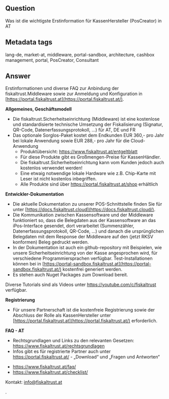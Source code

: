 ## Question

Was ist die wichtigste Erstinformation für KassenHersteller (PosCreator) in AT

## Metadata tags

lang-de, market-at, middleware, portal-sandbox, architecture, cashbox management, portal, PosCreator, Consultant

## Answer

Erstinformationen und diverse FAQ zur Anbindung der fiskaltrust.Middleware sowie zur Anmeldung und Konfiguration in [https://portal.fiskaltrust.at](https://portal.fiskaltrust.at/).

**Allgemeines, Geschäftsmodell**

- Die fiskaltrust.Sicherheitseinrichtung (Middleware) ist eine kostenlose und standardisierte technische Umsetzung der Fiskalisierung (Signatur, QR-Code, Datenerfassungsprotokoll, …) für AT, DE und FR
- Das optionale Sorglos-Paket kostet dem Endkunden EUR 360,- pro Jahr bei lokale Anwendung sowie EUR 288,- pro Jahr für die Cloud-Anwendung
  - Produktübersicht: https://www.fiskaltrust.at/entgeltblatt
  - Für diese Produkte gibt es Großmengen-Preise für KassenHändler.
  - Die fiskaltrust.Sicherheitseinrichtung kann vom Kunden jedoch auch kostenlos verwendet werden!
  - Eine etwaig notwendige lokale Hardware wie z.B. Chip-Karte mit Leser ist nicht kostenlos inbegriffen.
  - Alle Produkte sind über https://portal.fiskaltrust.at/shop erhältlich

**Entwickler-Dokumentation**

- Die aktuelle Dokumentation zu unserer POS-Schnittstelle finden Sie für unter [https://docs.fiskaltrust.cloud](https://docs.fiskaltrust.cloud/).
- Die Kommunikation zwischen Kassensoftware und der Middleware funktioniert so, dass die Belegdaten aus der Kassensoftware an das iPos-Interface gesendet, dort verarbeitet (Summenzähler, Datenerfassungsprotokoll, QR-Code, …) und danach die ursprünglichen Belegdaten mit dem Response der Middleware auf den (jetzt RKSV konformen) Beleg gedruckt werden.
- In der Dokumentation ist auch ein github-repository mit Beispielen, wie unsere Sicherheitseinrichtung von der Kasse angesprochen wird, für verschiedene Programmiersprachen verfügbar. Test-Installationen können bei in [https://portal-sandbox.fiskaltrust.at](https://portal-sandbox.fiskaltrust.at/) kostenfrei generiert werden.
- Es stehen auch Nuget Packages zum Download bereit.

Diverse Tutorials sind als Videos unter https://youtube.com/c/fiskaltrust verfügbar. 

**Registrierung** 

- Für unsere Partnerschaft ist die kostenfreie Registrierung sowie der Abschluss der Rolle als KassenHersteller unter [https://portal.fiskaltrust.at](https://portal.fiskaltrust.at/) erforderlich.

**FAQ - AT** 

- Rechtsgrundlagen und Links zu den relevanten Gesetzen: https://www.fiskaltrust.at/rechtsgrundlagen
- Infos gibt es für registrierte Partner auch unter https://portal.fiskaltrust.at/ - „Download“ und „Fragen und Antworten“

* https://www.fiskaltrust.at/faq/
* https://www.fiskaltrust.at/checklist/

Kontakt: [info@fiskaltrust.at](mailto:info@fiskaltrust.at) 

.